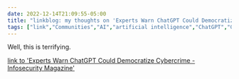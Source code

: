 ---date: 2022-12-14T21:09:55-05:00title: "linkblog: my thoughts on 'Experts Warn ChatGPT Could Democratize Cybercrime - Infosecurity Magazine'"tags: ["link","Communities","AI","artificial intelligence","ChatGPT","GPT"]---Well, this is terrifying.   [link to 'Experts Warn ChatGPT Could Democratize Cybercrime - Infosecurity Magazine'](https://www.infosecurity-magazine.com/news/experts-warn-chatgpt-democratize/)